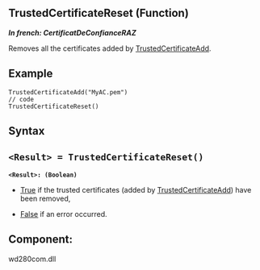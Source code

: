 
## TrustedCertificateReset (Function)

***In french: CertificatDeConfianceRAZ***



<a name="XUse"></a>
<a name="Use"></a>
<a name="description"></a>
Removes all the certificates added by [TrustedCertificateAdd](../WDLang1/1000024320.md). 
<a name="Example1"></a>
<a name="sample_code"></a>

## Example


```wl
TrustedCertificateAdd("MyAC.pem")
// code
TrustedCertificateReset()
```

<a name="XSYNTAX"></a>

## Syntax
<a name="SYNTAX1"></a>

`<Result> = TrustedCertificateReset()`
---

**`<Result>: (Boolean)`**



- <u><u><u><u>True</u></u></u></u> if the trusted certificates (added by [TrustedCertificateAdd](../WDLang1/1000024320.md)) have been removed, 

- <u><u><u><u>False</u></u></u></u> if an error occurred. 










<a name="XComponent"></a>

## Component:
wd280com.dll

